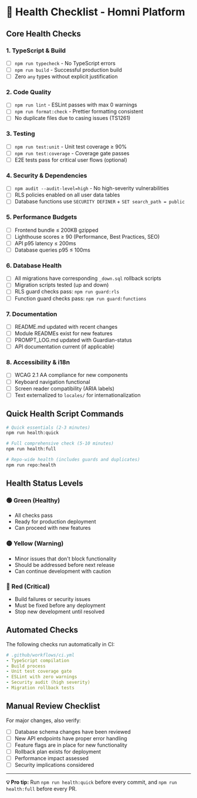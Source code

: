 # 🏥 Health Checklist - Homni Platform

## Core Health Checks

### 1. TypeScript & Build
- [ ] `npm run typecheck` - No TypeScript errors
- [ ] `npm run build` - Successful production build
- [ ] Zero `any` types without explicit justification

### 2. Code Quality
- [ ] `npm run lint` - ESLint passes with max 0 warnings
- [ ] `npm run format:check` - Prettier formatting consistent
- [ ] No duplicate files due to casing issues (TS1261)

### 3. Testing
- [ ] `npm run test:unit` - Unit test coverage ≥ 90%
- [ ] `npm run test:coverage` - Coverage gate passes
- [ ] E2E tests pass for critical user flows (optional)

### 4. Security & Dependencies
- [ ] `npm audit --audit-level=high` - No high-severity vulnerabilities
- [ ] RLS policies enabled on all user data tables
- [ ] Database functions use `SECURITY DEFINER` + `SET search_path = public`

### 5. Performance Budgets
- [ ] Frontend bundle ≤ 200KB gzipped
- [ ] Lighthouse scores ≥ 90 (Performance, Best Practices, SEO)
- [ ] API p95 latency ≤ 200ms
- [ ] Database queries p95 ≤ 100ms

### 6. Database Health
- [ ] All migrations have corresponding `_down.sql` rollback scripts
- [ ] Migration scripts tested (up and down)
- [ ] RLS guard checks pass: `npm run guard:rls`
- [ ] Function guard checks pass: `npm run guard:functions`

### 7. Documentation
- [ ] README.md updated with recent changes
- [ ] Module READMEs exist for new features
- [ ] PROMPT_LOG.md updated with Guardian-status
- [ ] API documentation current (if applicable)

### 8. Accessibility & i18n
- [ ] WCAG 2.1 AA compliance for new components
- [ ] Keyboard navigation functional
- [ ] Screen reader compatibility (ARIA labels)
- [ ] Text externalized to `locales/` for internationalization

## Quick Health Script Commands

```bash
# Quick essentials (2-3 minutes)
npm run health:quick

# Full comprehensive check (5-10 minutes)  
npm run health:full

# Repo-wide health (includes guards and duplicates)
npm run repo:health
```

## Health Status Levels

### 🟢 Green (Healthy)
- All checks pass
- Ready for production deployment
- Can proceed with new features

### 🟡 Yellow (Warning)
- Minor issues that don't block functionality
- Should be addressed before next release
- Can continue development with caution

### 🔴 Red (Critical)
- Build failures or security issues
- Must be fixed before any deployment
- Stop new development until resolved

## Automated Checks

The following checks run automatically in CI:

```yaml
# .github/workflows/ci.yml
- TypeScript compilation
- Build process
- Unit test coverage gate
- ESLint with zero warnings
- Security audit (high severity)
- Migration rollback tests
```

## Manual Review Checklist

For major changes, also verify:

- [ ] Database schema changes have been reviewed
- [ ] New API endpoints have proper error handling
- [ ] Feature flags are in place for new functionality
- [ ] Rollback plan exists for deployment
- [ ] Performance impact assessed
- [ ] Security implications considered

---

**💡 Pro tip:** Run `npm run health:quick` before every commit, and `npm run health:full` before every PR.